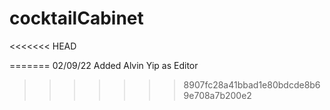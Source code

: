 # cocktailCabinet

<<<<<<< HEAD

=======
02/09/22 Added Alvin Yip as Editor
>>>>>>> 8907fc28a41bbad1e80bdcde8b69e708a7b200e2
